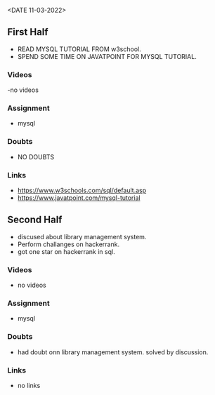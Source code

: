 <DATE 11-03-2022>

## First Half
- READ MYSQL TUTORIAL FROM w3school.
- SPEND SOME TIME ON JAVATPOINT FOR MYSQL TUTORIAL.

### Videos
-no videos

### Assignment 

- mysql <In-progress>

### Doubts
- NO DOUBTS

### Links
- https://www.w3schools.com/sql/default.asp
- https://www.javatpoint.com/mysql-tutorial

## Second Half
- discused about library management system.
- Perform challanges on hackerrank.
- got one star on hackerrank in sql.

### Videos
- no videos
### Assignment 

- mysql <In-progress>

### Doubts
- had doubt onn library management system.
	solved by discussion.
### Links
- no links



